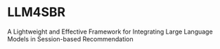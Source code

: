 # LLM4SBR
A Lightweight and Effective Framework for Integrating Large Language Models in Session-based Recommendation
